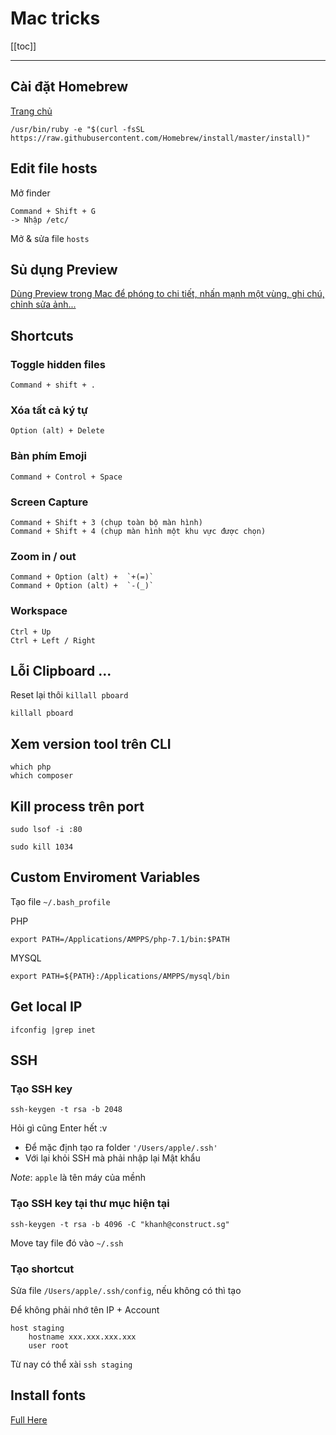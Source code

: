 # Mac tricks

[[toc]]
    
---

## Cài đặt Homebrew
[Trang chủ](https://brew.sh/)
```
/usr/bin/ruby -e "$(curl -fsSL https://raw.githubusercontent.com/Homebrew/install/master/install)"
```

## Edit file hosts
Mở finder 
```
Command + Shift + G 
-> Nhập /etc/ 
```

Mở & sửa file `hosts`

## Sủ dụng Preview

[Dùng Preview trong Mac để phóng to chi tiết, nhấn mạnh một vùng, ghi chú, chỉnh sửa ảnh...
](https://tinhte.vn/thread/dung-preview-trong-mac-de-phong-to-chi-tiet-nhan-manh-mot-vung-ghi-chu-chinh-sua-anh.2661212/)

## Shortcuts

### Toggle hidden files
```
Command + shift + .
```

### Xóa tất cả ký tự

```
Option (alt) + Delete
```

### Bàn phím Emoji

```
Command + Control + Space
```

### Screen Capture

```
Command + Shift + 3 (chụp toàn bộ màn hình) 
Command + Shift + 4 (chụp màn hình một khu vực được chọn)
```

### Zoom in / out

```
Command + Option (alt) +  `+(=)`
Command + Option (alt) +  `-(_)`
```

### Workspace

```
Ctrl + Up
Ctrl + Left / Right
```


## Lỗi Clipboard ... 
Reset lại thôi `killall pboard`
```
killall pboard
```

## Xem version tool trên CLI  
```
which php
which composer
```

## Kill process trên port 
```
sudo lsof -i :80

sudo kill 1034
```

## Custom Enviroment Variables
Tạo file `~/.bash_profile`

PHP
```
export PATH=/Applications/AMPPS/php-7.1/bin:$PATH
```

MYSQL
```
export PATH=${PATH}:/Applications/AMPPS/mysql/bin
```

## Get local IP
```
ifconfig |grep inet
```

## SSH

### Tạo SSH key

```
ssh-keygen -t rsa -b 2048
```

Hỏi gì cũng Enter hết :v 
- Để mặc định tạo ra folder `'/Users/apple/.ssh'`
- Với lại khỏi SSH mà phải nhập lại Mật khẩu

*Note*: `apple` là tên máy của mềnh

### Tạo SSH key tại thư mục hiện tại 

```
ssh-keygen -t rsa -b 4096 -C "khanh@construct.sg"
```
Move tay file đó vào `~/.ssh`

### Tạo shortcut

Sửa file `/Users/apple/.ssh/config`, nếu không có thì tạo 

Để không phải nhớ tên IP + Account
```
host staging
    hostname xxx.xxx.xxx.xxx
    user root
```

Từ nay có thể xài `ssh staging`

## Install fonts

[Full Here](https://mackeeper.com/blog/post/542-how-to-install-fonts-on-mac/)







